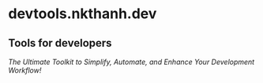 # devtools.nkthanh.dev

## Tools for developers
<i>The Ultimate Toolkit to Simplify, Automate, and Enhance Your Development Workflow!</i>

